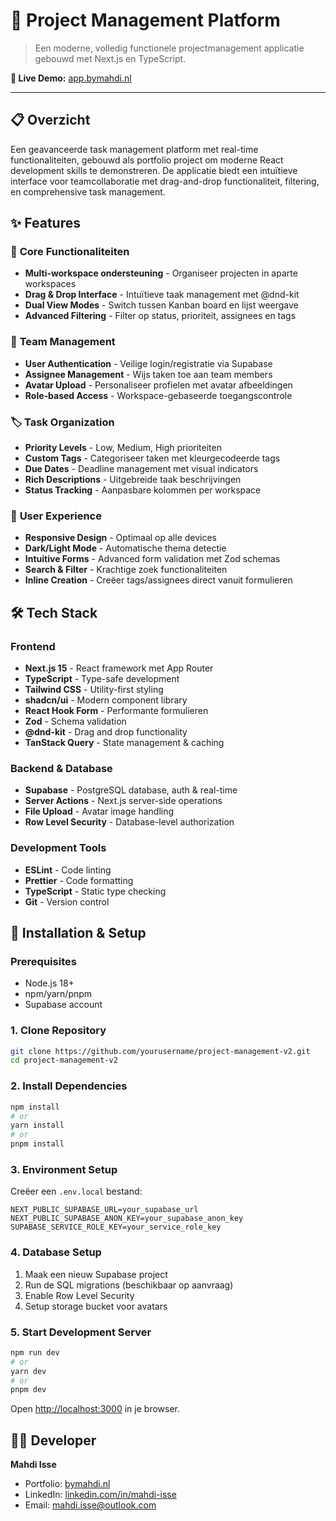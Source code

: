 # 🚀 Project Management Platform

> Een moderne, volledig functionele projectmanagement applicatie gebouwd met Next.js en TypeScript.

**🌟 Live Demo:** [app.bymahdi.nl](https://app.bymahdi.nl)

---

## 📋 Overzicht

Een geavanceerde task management platform met real-time functionaliteiten, gebouwd als portfolio project om moderne React development skills te demonstreren. De applicatie biedt een intuïtieve interface voor teamcollaboratie met drag-and-drop functionaliteit, filtering, en comprehensive task management.

## ✨ Features

### 🎯 **Core Functionaliteiten**

- **Multi-workspace ondersteuning** - Organiseer projecten in aparte workspaces
- **Drag & Drop Interface** - Intuïtieve taak management met @dnd-kit
- **Dual View Modes** - Switch tussen Kanban board en lijst weergave
- **Advanced Filtering** - Filter op status, prioriteit, assignees en tags

### 👥 **Team Management**

- **User Authentication** - Veilige login/registratie via Supabase
- **Assignee Management** - Wijs taken toe aan team members
- **Avatar Upload** - Personaliseer profielen met avatar afbeeldingen
- **Role-based Access** - Workspace-gebaseerde toegangscontrole

### 🏷️ **Task Organization**

- **Priority Levels** - Low, Medium, High prioriteiten
- **Custom Tags** - Categoriseer taken met kleurgecodeerde tags
- **Due Dates** - Deadline management met visual indicators
- **Rich Descriptions** - Uitgebreide taak beschrijvingen
- **Status Tracking** - Aanpasbare kolommen per workspace

### 🎨 **User Experience**

- **Responsive Design** - Optimaal op alle devices
- **Dark/Light Mode** - Automatische thema detectie
- **Intuitive Forms** - Advanced form validation met Zod schemas
- **Search & Filter** - Krachtige zoek functionaliteiten
- **Inline Creation** - Creëer tags/assignees direct vanuit formulieren

## 🛠️ Tech Stack

### **Frontend**

- **Next.js 15** - React framework met App Router
- **TypeScript** - Type-safe development
- **Tailwind CSS** - Utility-first styling
- **shadcn/ui** - Modern component library
- **React Hook Form** - Performante formulieren
- **Zod** - Schema validation
- **@dnd-kit** - Drag and drop functionality
- **TanStack Query** - State management & caching

### **Backend & Database**

- **Supabase** - PostgreSQL database, auth & real-time
- **Server Actions** - Next.js server-side operations
- **File Upload** - Avatar image handling
- **Row Level Security** - Database-level authorization

### **Development Tools**

- **ESLint** - Code linting
- **Prettier** - Code formatting
- **TypeScript** - Static type checking
- **Git** - Version control

## 🚀 Installation & Setup

### **Prerequisites**

- Node.js 18+
- npm/yarn/pnpm
- Supabase account

### **1. Clone Repository**

```bash
git clone https://github.com/yourusername/project-management-v2.git
cd project-management-v2
```

### **2. Install Dependencies**

```bash
npm install
# or
yarn install
# or
pnpm install
```

### **3. Environment Setup**

Creëer een `.env.local` bestand:

```env
NEXT_PUBLIC_SUPABASE_URL=your_supabase_url
NEXT_PUBLIC_SUPABASE_ANON_KEY=your_supabase_anon_key
SUPABASE_SERVICE_ROLE_KEY=your_service_role_key
```

### **4. Database Setup**

1. Maak een nieuw Supabase project
2. Run de SQL migrations (beschikbaar op aanvraag)
3. Enable Row Level Security
4. Setup storage bucket voor avatars

### **5. Start Development Server**

```bash
npm run dev
# or
yarn dev
# or
pnpm dev
```

Open [http://localhost:3000](http://localhost:3000) in je browser.

## 👨‍💻 Developer

**Mahdi Isse**

- Portfolio: [bymahdi.nl](https://bymahdi.nl)
- LinkedIn: [linkedin.com/in/mahdi-isse](https://linkedin.com/in/mahdi-isse)
- Email: mahdi.isse@outlook.com
